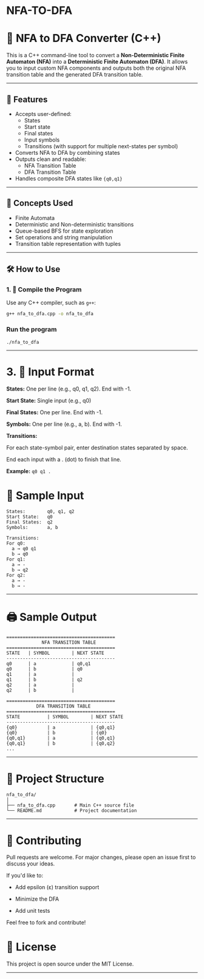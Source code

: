 # NFA-TO-DFA
# 🔁 NFA to DFA Converter (C++)

This is a C++ command-line tool to convert a **Non-Deterministic Finite Automaton (NFA)** into a **Deterministic Finite Automaton (DFA)**. It allows you to input custom NFA components and outputs both the original NFA transition table and the generated DFA transition table.

---

## 🚀 Features

- Accepts user-defined:
  - States
  - Start state
  - Final states
  - Input symbols
  - Transitions (with support for multiple next-states per symbol)
- Converts NFA to DFA by combining states
- Outputs clean and readable:
  - NFA Transition Table
  - DFA Transition Table
- Handles composite DFA states like `{q0,q1}`

---

## 🧠 Concepts Used

- Finite Automata
- Deterministic and Non-deterministic transitions
- Queue-based BFS for state exploration
- Set operations and string manipulation
- Transition table representation with tuples

---

## 🛠️ How to Use

### 1. 🔧 Compile the Program

Use any C++ compiler, such as `g++`:

```bash
g++ nfa_to_dfa.cpp -o nfa_to_dfa
```
### Run the program

```
./nfa_to_dfa
```
---

# 3. 🧾 Input Format
**States:** One per line (e.g., q0, q1, q2). End with -1.

**Start State:** Single input (e.g., q0)

**Final States:** One per line. End with -1.

**Symbols:** One per line (e.g., a, b). End with -1.

**Transitions:**

For each state-symbol pair, enter destination states separated by space.

End each input with a . (dot) to finish that line.

**Example:** ```q0 q1 .```

# 🧪 Sample Input
```
States:        q0, q1, q2
Start State:   q0
Final States:  q2
Symbols:       a, b

Transitions:
For q0:
  a → q0 q1
  b → q0
For q1:
  a → -
  b → q2
For q2:
  a → -
  b → -
```
---
# 🖨️ Sample Output
```
========================================
             NFA TRANSITION TABLE        
========================================
STATE   | SYMBOL        | NEXT STATE
----------------------------------------
q0      | a             | q0,q1
q0      | b             | q0
q1      | a             | 
q1      | b             | q2
q2      | a             | 
q2      | b             | 

========================================
           DFA TRANSITION TABLE          
========================================
STATE          | SYMBOL        | NEXT STATE
----------------------------------------
{q0}           | a             | {q0,q1}
{q0}           | b             | {q0}
{q0,q1}        | a             | {q0,q1}
{q0,q1}        | b             | {q0,q2}
...
```
---

# 📂 Project Structure
```
nfa_to_dfa/
│
├── nfa_to_dfa.cpp       # Main C++ source file
└── README.md            # Project documentation
```
---

# 🤝 Contributing
Pull requests are welcome. For major changes, please open an issue first to discuss your ideas.

If you'd like to:

- Add epsilon (ε) transition support

- Minimize the DFA

- Add unit tests

Feel free to fork and contribute!

# 📄 License
This project is open source under the MIT License.

---

